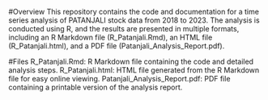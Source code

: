 #Overview
This repository contains the code and documentation for a time series analysis of PATANJALI stock data from 2018 to 2023. The analysis is conducted using R, and the results are presented in multiple formats, including an R Markdown file (R_Patanjali.Rmd), an HTML file (R_Patanjali.html), and a PDF file (Patanjali_Analysis_Report.pdf).

#Files
R_Patanjali.Rmd: R Markdown file containing the code and detailed analysis steps.
R_Patanjali.html: HTML file generated from the R Markdown file for easy online viewing.
Patanjali_Analysis_Report.pdf: PDF file containing a printable version of the analysis report.
